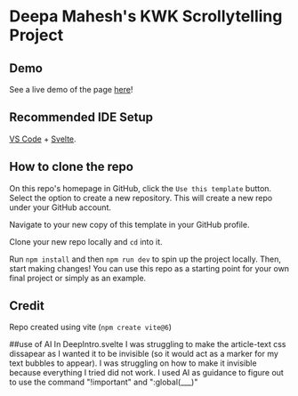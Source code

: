 # Deepa Mahesh's KWK Scrollytelling Project


## Demo
See a live demo of the page [here](https://deepamahesh11.github.io/BWDCxKWK/)!

## Recommended IDE Setup

[VS Code](https://code.visualstudio.com/) + [Svelte](https://marketplace.visualstudio.com/items?itemName=svelte.svelte-vscode).

## How to clone the repo
On this repo's homepage in GitHub, click the `Use this template` button. Select the option to create a new repository. This will create a new repo under your GitHub account.

Navigate to your new copy of this template in your GitHub profile. 

Clone your new repo locally and `cd` into it. 

Run `npm install` and then `npm run dev` to spin up the project locally. Then, start making changes! You can use this repo as a starting point for your own final project or simply as an example. 

## Credit
Repo created using vite (`npm create vite@6`)

##use of AI 
In DeepIntro.svelte I was struggling to make the article-text css dissapear as I wanted it to be invisible (so it would act as a marker for my text bubbles to appear). I was struggling on how to make it invisible because everything I tried did not work. I used AI as guidance to figure out to use the command "!important" and ":global(___)"
<style>
 :global(.observer-hidden) :global(.article-text) {
    background: transparent !important;
    border: none !important;
    box-shadow: none !important;
    color: transparent !important;
    margin: 10vh auto !important; 
    padding: 0 !important;
    pointer-events: none;
  }
</style>
